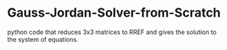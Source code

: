 # Gauss-Jordan-Solver-from-Scratch
python code that reduces 3x3 matrices to RREF and gives the solution to the system of equations.
